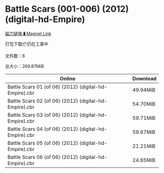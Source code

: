 # Battle Scars (001-006) (2012) (digital-hd-Empire)

[磁力链接⬇Magnet Link](magnet:?xt=urn:btih:6e19c0d399846b57b677d06a7c99aee3946f5565&dn=Battle%20Scars%20%28001-006%29%20%282012%29%20%28digital-hd-Empire%29)

打包下载📦仍在工事中

文件数：6

总大小：269.87MiB

Online | Download
--- | ---
Battle Scars 01 (of 06) (2012) (digital-hd-Empire).cbr | 49.94MiB
Battle Scars 02 (of 06) (2012) (digital-hd-Empire).cbr | 54.70MiB
Battle Scars 03 (of 06) (2012) (digital-hd-Empire).cbr | 59.71MiB
Battle Scars 04 (of 06) (2012) (digital-hd-Empire).cbr | 59.67MiB
Battle Scars 05 (of 06) (2012) (digital-hd-Empire).cbr | 21.21MiB
Battle Scars 06 (of 06) (2012) (digital-hd-Empire).cbr | 24.65MiB